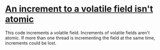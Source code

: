 # [An increment to a volatile field isn't atomic](https://spotbugs.readthedocs.io/en/latest/bugDescriptions.html#VO_VOLATILE_INCREMENT)

This code increments a volatile field. Increments of volatile fields aren't
atomic. If more than one thread is incrementing the field at the same time,
increments could be lost.